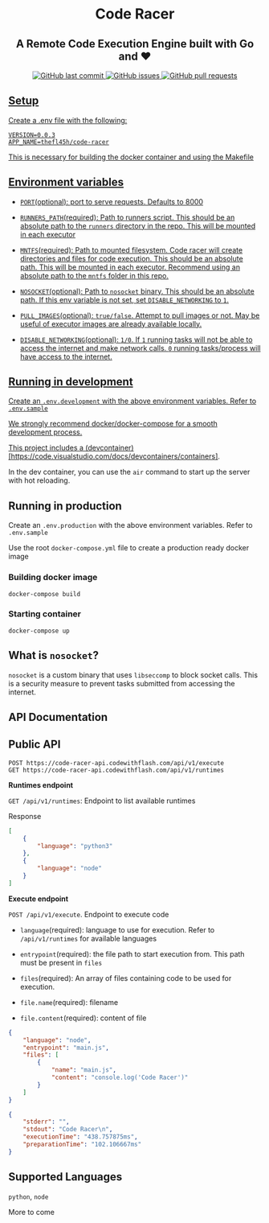 <h1 align="center">Code Racer</h1>

<h2 align="center">
A Remote Code Execution Engine built with Go and ❤️
</h2>

<p align="center">
    <a href="https://github.com/The-Flash/code-racer/commits/master">
    <img src="https://img.shields.io/github/last-commit/The-Flash/code-racer.svg?style=for-the-badge&logo=github&logoColor=white"
         alt="GitHub last commit">
    <a href="https://github.com/The-Flash/code-racer/issues">
    <img src="https://img.shields.io/github/issues/The-Flash/code-racer.svg?style=for-the-badge&logo=github&logoColor=white"
         alt="GitHub issues">
    <a href="https://github.com/The-Flash/code-racer/pulls">
    <img src="https://img.shields.io/github/issues-pr-raw/The-Flash/code-racer.svg?style=for-the-badge&logo=github&logoColor=white"
         alt="GitHub pull requests">
</p>


## Setup

Create a .env file with the following:

```
VERSION=0.0.3
APP_NAME=thefl45h/code-racer
```

This is necessary for building the docker container and using the Makefile

## Environment variables

* ```PORT```(optional): port to serve requests. Defaults to 8000

* ```RUNNERS_PATH```(required): Path to runners script. This should be an absolute path to the ```runners``` directory in the repo. This will be mounted in each executor

* ```MNTFS```(required): Path to mounted filesystem. Code racer will create directories and files for code execution. This should be an absolute path. This will be mounted in each executor. Recommend using an absolute path to the ```mntfs``` folder in this repo.

* ```NOSOCKET```(optional): Path to ```nosocket``` binary. This should be an absolute path. If this env variable is not set, set ```DISABLE_NETWORKING``` to ```1```.

* ```PULL_IMAGES```(optional): ```true/false```. Attempt to pull images or not. May be useful of executor images are already available locally. 

* ```DISABLE_NETWORKING```(optional): ```1/0```. If ```1``` running tasks will not be able to access the internet and make network calls. ```0``` running tasks/process will have access to the internet.

## Running in development

Create an ```.env.development``` with the above environment variables. Refer to ```.env.sample```

We strongly recommend docker/docker-compose for a smooth development
process.

This project includes a (devcontainer)[https://code.visualstudio.com/docs/devcontainers/containers].

In the dev container, you can use the ```air``` command to start up the server with hot reloading.


## Running in production

Create an ```.env.production``` with the above environment variables. Refer to ```.env.sample```



Use the root ```docker-compose.yml``` file to create a production ready docker image

### Building docker image

```
docker-compose build
```

### Starting container

```
docker-compose up
```

## What is ```nosocket```?

```nosocket``` is a custom binary that uses ```libseccomp``` to block socket calls.
This is a security measure to prevent tasks submitted from accessing the internet.


## API Documentation

## Public API

```
POST https://code-racer-api.codewithflash.com/api/v1/execute
GET https://code-racer-api.codewithflash.com/api/v1/runtimes
```

**Runtimes endpoint**

```GET /api/v1/runtimes```: Endpoint to list available runtimes

Response

```json
[
    {
        "language": "python3"
    },
    {
        "language": "node"
    }
]
```

**Execute endpoint**

```POST /api/v1/execute```. Endpoint to execute code

* ```language```(required): language to use for execution. Refer to ```/api/v1/runtimes``` for available languages

* ```entrypoint```(required): the file path to start execution from. This path must be present in ```files```
* ```files```(required): An array of files containing code to be used for execution.
* ```file.name```(required): filename
* ```file.content```(required): content of file


```json
{
    "language": "node",
    "entrypoint": "main.js",
    "files": [
        {
            "name": "main.js",
            "content": "console.log('Code Racer')"
        }
    ]
}
```


```json
{
    "stderr": "",
    "stdout": "Code Racer\n",
    "executionTime": "438.757875ms",
    "preparationTime": "102.106667ms"
}
```

## Supported Languages

```python```, ```node```

More to come